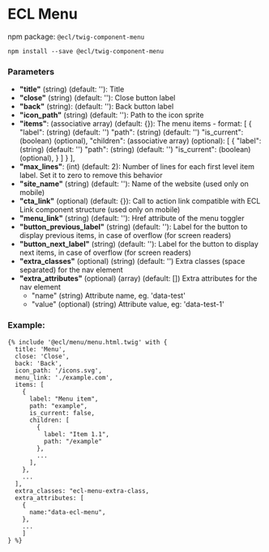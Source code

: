# ECL Menu

npm package: `@ecl/twig-component-menu`

```shell
npm install --save @ecl/twig-component-menu
```

### Parameters

- **"title"** (string) (default: ''): Title
- **"close"** (string) (default: ''): Close button label
- **"back"** (string): (default: ''): Back button label
- **"icon_path"** (string) (default: ''): Path to the icon sprite
- **"items"**: (associative array) (default: {}): The menu items - format: [
  {
  "label": (string) (default: '')
  "path": (string) (default: '')
  "is_current": (boolean) (optional),
  "children": (associative array) (optional): [
  {
  "label": (string) (default: '')
  "path": (string) (default: '')
  "is_current": (boolean) (optional),
  }
  ]
  }
  ],
- **"max_lines"**: (int) (default: 2): Number of lines for each first level item label. Set it to zero to remove this behavior
- **"site_name"** (string) (default: ''): Name of the website (used only on mobile)
- **"cta_link"** (optional) (default: {}): Call to action link compatible with ECL Link component structure (used only on mobile)
- **"menu_link"** (string) (default: ''): Href attribute of the menu toggler
- **"button_previous_label"** (string) (default: ''): Label for the button to display previous items, in case of overflow (for screen readers)
- **"button_next_label"** (string) (default: ''): Label for the button to display next items, in case of overflow (for screen readers)
- **"extra_classes"** (optional) (string) (default: '') Extra classes (space separated) for the nav element
- **"extra_attributes"** (optional) (array) (default: []) Extra attributes for the nav element
  - "name" (string) Attribute name, eg. 'data-test'
  - "value" (optional) (string) Attribute value, eg: 'data-test-1'

### Example:

<!-- prettier-ignore -->
```twig
{% include '@ecl/menu/menu.html.twig' with {
  title: 'Menu',
  close: 'Close',
  back: 'Back',
  icon_path: '/icons.svg',
  menu_link: './example.com',
  items: [
    {
      label: "Menu item",
      path: "example",
      is_current: false,
      children: [
        {
          label: "Item 1.1",
          path: "/example"
        },
        ...
      ],
    },
    ...
  ],
  extra_classes: "ecl-menu-extra-class,
  extra_attributes: [
    {
      name:"data-ecl-menu",
    },
    ...
    ]
} %}
```
